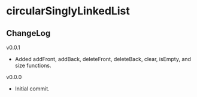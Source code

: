 # circularSinglyLinkedList

## ChangeLog
v0.0.1
- Added addFront, addBack, deleteFront, deleteBack, clear, isEmpty, and size functions.

v0.0.0
- Initial commit.